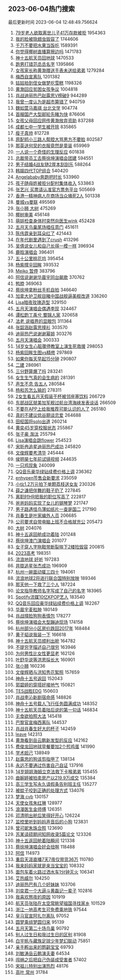## 2023-06-04热门搜索 
最后更新时间 2023-06-04 12:48:49.756624 
1. [79岁老人欲取离世儿子41万存款被拒](https://s.weibo.com/weibo?q=%2379%E5%B2%81%E8%80%81%E4%BA%BA%E6%AC%B2%E5%8F%96%E7%A6%BB%E4%B8%96%E5%84%BF%E5%AD%9041%E4%B8%87%E5%AD%98%E6%AC%BE%E8%A2%AB%E6%8B%92%23&t=31&band_rank=12&Refer=top) 1954363
1. [我的脸被隐翅虫毁容了](https://s.weibo.com/weibo?q=%23%E6%88%91%E7%9A%84%E8%84%B8%E8%A2%AB%E9%9A%90%E7%BF%85%E8%99%AB%E6%AF%81%E5%AE%B9%E4%BA%86%23&t=31&band_rank=24&Refer=top) 1744606
1. [千万不要把水果当饭吃](https://s.weibo.com/weibo?q=%23%E5%8D%83%E4%B8%87%E4%B8%8D%E8%A6%81%E6%8A%8A%E6%B0%B4%E6%9E%9C%E5%BD%93%E9%A5%AD%E5%90%83%23&t=31&band_rank=1&Refer=top) 1589391
1. [你觉得椰树直播算擦边吗](https://s.weibo.com/weibo?q=%23%E4%BD%A0%E8%A7%89%E5%BE%97%E6%A4%B0%E6%A0%91%E7%9B%B4%E6%92%AD%E7%AE%97%E6%93%A6%E8%BE%B9%E5%90%97%23&t=31&band_rank=6&Refer=top) 1471783
1. [神十五航天员回地球](https://s.weibo.com/weibo?q=%23%E7%A5%9E%E5%8D%81%E4%BA%94%E8%88%AA%E5%A4%A9%E5%91%98%E5%9B%9E%E5%9C%B0%E7%90%83%23&t=31&band_rank=3&Refer=top) 1470533
1. [跑男打错范丞丞名字](https://s.weibo.com/weibo?q=%23%E8%B7%91%E7%94%B7%E6%89%93%E9%94%99%E8%8C%83%E4%B8%9E%E4%B8%9E%E5%90%8D%E5%AD%97%23&t=31&band_rank=16&Refer=top) 1395866
1. [女孩家长称黄渤赠送手表未送给弟弟](https://s.weibo.com/weibo?q=%23%E5%A5%B3%E5%AD%A9%E5%AE%B6%E9%95%BF%E7%A7%B0%E9%BB%84%E6%B8%A4%E8%B5%A0%E9%80%81%E6%89%8B%E8%A1%A8%E6%9C%AA%E9%80%81%E7%BB%99%E5%BC%9F%E5%BC%9F%23&t=31&band_rank=29&Refer=top) 1279284
1. [梅西自宣离队](https://s.weibo.com/weibo?q=%23%E6%A2%85%E8%A5%BF%E8%87%AA%E5%AE%A3%E7%A6%BB%E9%98%9F%23&t=31&band_rank=19&Refer=top) 1201382
1. [姑姑拍到侄女做梦吃雪糕](https://s.weibo.com/weibo?q=%23%E5%A7%91%E5%A7%91%E6%8B%8D%E5%88%B0%E4%BE%84%E5%A5%B3%E5%81%9A%E6%A2%A6%E5%90%83%E9%9B%AA%E7%B3%95%23&t=31&band_rank=5&Refer=top) 1198326
1. [黄渤回应贫困女孩争议](https://s.weibo.com/weibo?q=%23%E9%BB%84%E6%B8%A4%E5%9B%9E%E5%BA%94%E8%B4%AB%E5%9B%B0%E5%A5%B3%E5%AD%A9%E4%BA%89%E8%AE%AE%23&t=31&band_rank=1&Refer=top) 1004818
1. [肖战迪丽热巴赵露思V榜破9](https://s.weibo.com/weibo?q=%23%E8%82%96%E6%88%98%E8%BF%AA%E4%B8%BD%E7%83%AD%E5%B7%B4%E8%B5%B5%E9%9C%B2%E6%80%9DV%E6%A6%9C%E7%A0%B49%23&t=31&band_rank=20&Refer=top) 944289
1. [我曾一度认为是超市算错了](https://s.weibo.com/weibo?q=%E6%88%91%E6%9B%BE%E4%B8%80%E5%BA%A6%E8%AE%A4%E4%B8%BA%E6%98%AF%E8%B6%85%E5%B8%82%E7%AE%97%E9%94%99%E4%BA%86&t=31&band_rank=31&Refer=top) 940759
1. [魏如萱马嘉祺 台北文学](https://s.weibo.com/weibo?q=%E9%AD%8F%E5%A6%82%E8%90%B1%E9%A9%AC%E5%98%89%E7%A5%BA%20%E5%8F%B0%E5%8C%97%E6%96%87%E5%AD%A6&t=31&band_rank=2&Refer=top) 904774
1. [首艘国产大型邮轮先睹为快](https://s.weibo.com/weibo?q=%23%E9%A6%96%E8%89%98%E5%9B%BD%E4%BA%A7%E5%A4%A7%E5%9E%8B%E9%82%AE%E8%BD%AE%E5%85%88%E7%9D%B9%E4%B8%BA%E5%BF%AB%23&t=31&band_rank=3&Refer=top) 876606
1. [女孩父母回应网传黄渤放弃资助](https://s.weibo.com/weibo?q=%23%E5%A5%B3%E5%AD%A9%E7%88%B6%E6%AF%8D%E5%9B%9E%E5%BA%94%E7%BD%91%E4%BC%A0%E9%BB%84%E6%B8%A4%E6%94%BE%E5%BC%83%E8%B5%84%E5%8A%A9%23&t=31&band_rank=7&Refer=top) 837288
1. [成都七中一学生被开除](https://s.weibo.com/weibo?q=%23%E6%88%90%E9%83%BD%E4%B8%83%E4%B8%AD%E4%B8%80%E5%AD%A6%E7%94%9F%E8%A2%AB%E5%BC%80%E9%99%A4%23&t=31&band_rank=4&Refer=top) 835865
1. [瘦子真帅](https://s.weibo.com/weibo?q=%E7%98%A6%E5%AD%90%E7%9C%9F%E5%B8%85&t=31&band_rank=5&Refer=top) 812728
1. [原配抓小三路人帮腔大骂男方不要脸](https://s.weibo.com/weibo?q=%23%E5%8E%9F%E9%85%8D%E6%8A%93%E5%B0%8F%E4%B8%89%E8%B7%AF%E4%BA%BA%E5%B8%AE%E8%85%94%E5%A4%A7%E9%AA%82%E7%94%B7%E6%96%B9%E4%B8%8D%E8%A6%81%E8%84%B8%23&t=31&band_rank=6&Refer=top) 802587
1. [那英送何炅的衣服竟然是童装](https://s.weibo.com/weibo?q=%23%E9%82%A3%E8%8B%B1%E9%80%81%E4%BD%95%E7%82%85%E7%9A%84%E8%A1%A3%E6%9C%8D%E7%AB%9F%E7%84%B6%E6%98%AF%E7%AB%A5%E8%A3%85%23&t=31&band_rank=15&Refer=top) 659969
1. [一人说一个奇怪的生理反应](https://s.weibo.com/weibo?q=%E4%B8%80%E4%BA%BA%E8%AF%B4%E4%B8%80%E4%B8%AA%E5%A5%87%E6%80%AA%E7%9A%84%E7%94%9F%E7%90%86%E5%8F%8D%E5%BA%94&t=31&band_rank=8&Refer=top) 601838
1. [总裁带员工去蔡徐坤演唱会团建](https://s.weibo.com/weibo?q=%23%E6%80%BB%E8%A3%81%E5%B8%A6%E5%91%98%E5%B7%A5%E5%8E%BB%E8%94%A1%E5%BE%90%E5%9D%A4%E6%BC%94%E5%94%B1%E4%BC%9A%E5%9B%A2%E5%BB%BA%23&t=31&band_rank=9&Refer=top) 594551
1. [男子结婚4战友随2厚本刮刮乐](https://s.weibo.com/weibo?q=%23%E7%94%B7%E5%AD%90%E7%BB%93%E5%A9%9A4%E6%88%98%E5%8F%8B%E9%9A%8F2%E5%8E%9A%E6%9C%AC%E5%88%AE%E5%88%AE%E4%B9%90%23&t=31&band_rank=36&Refer=top) 588264
1. [韩娱四代TOP组合](https://s.weibo.com/weibo?q=%23%E9%9F%A9%E5%A8%B1%E5%9B%9B%E4%BB%A3TOP%E7%BB%84%E5%90%88%23&t=31&band_rank=23&Refer=top) 540420
1. [Angelababy奔跑吧时长](https://s.weibo.com/weibo?q=%23Angelababy%E5%A5%94%E8%B7%91%E5%90%A7%E6%97%B6%E9%95%BF%23&t=31&band_rank=13&Refer=top) 533960
1. [孩子随母姓被拒分配村集体收入](https://s.weibo.com/weibo?q=%23%E5%AD%A9%E5%AD%90%E9%9A%8F%E6%AF%8D%E5%A7%93%E8%A2%AB%E6%8B%92%E5%88%86%E9%85%8D%E6%9D%91%E9%9B%86%E4%BD%93%E6%94%B6%E5%85%A5%23&t=31&band_rank=41&Refer=top) 533863
1. [张艺兴 买票请认准官方票务平台](https://s.weibo.com/weibo?q=%E5%BC%A0%E8%89%BA%E5%85%B4%20%E4%B9%B0%E7%A5%A8%E8%AF%B7%E8%AE%A4%E5%87%86%E5%AE%98%E6%96%B9%E7%A5%A8%E5%8A%A1%E5%B9%B3%E5%8F%B0&t=31&band_rank=10&Refer=top) 505669
1. [香港一精神病人在商场当众捅死2人](https://s.weibo.com/weibo?q=%23%E9%A6%99%E6%B8%AF%E4%B8%80%E7%B2%BE%E7%A5%9E%E7%97%85%E4%BA%BA%E5%9C%A8%E5%95%86%E5%9C%BA%E5%BD%93%E4%BC%97%E6%8D%85%E6%AD%BB2%E4%BA%BA%23&t=31&band_rank=11&Refer=top) 501338
1. [曼城vs曼联](https://s.weibo.com/weibo?q=%23%E6%9B%BC%E5%9F%8Evs%E6%9B%BC%E8%81%94%23&t=31&band_rank=12&Refer=top) 495569
1. [张小狮 大树](https://s.weibo.com/weibo?q=%E5%BC%A0%E5%B0%8F%E7%8B%AE%20%E5%A4%A7%E6%A0%91&t=31&band_rank=13&Refer=top) 475269
1. [椰树审美](https://s.weibo.com/weibo?q=%E6%A4%B0%E6%A0%91%E5%AE%A1%E7%BE%8E&t=31&band_rank=9&Refer=top) 456148
1. [萌娃检查身体时突然向医生wink](https://s.weibo.com/weibo?q=%23%E8%90%8C%E5%A8%83%E6%A3%80%E6%9F%A5%E8%BA%AB%E4%BD%93%E6%97%B6%E7%AA%81%E7%84%B6%E5%90%91%E5%8C%BB%E7%94%9Fwink%23&t=31&band_rank=29&Refer=top) 452428
1. [五月天鸟巢尾场唱任意门](https://s.weibo.com/weibo?q=%E4%BA%94%E6%9C%88%E5%A4%A9%E9%B8%9F%E5%B7%A2%E5%B0%BE%E5%9C%BA%E5%94%B1%E4%BB%BB%E6%84%8F%E9%97%A8&t=31&band_rank=10&Refer=top) 451611
1. [陈伟霆亲到耳朵红了](https://s.weibo.com/weibo?q=%23%E9%99%88%E4%BC%9F%E9%9C%86%E4%BA%B2%E5%88%B0%E8%80%B3%E6%9C%B5%E7%BA%A2%E4%BA%86%23&t=31&band_rank=14&Refer=top) 421443
1. [在年代剧里遇到了crush](https://s.weibo.com/weibo?q=%E5%9C%A8%E5%B9%B4%E4%BB%A3%E5%89%A7%E9%87%8C%E9%81%87%E5%88%B0%E4%BA%86crush&t=31&band_rank=12&Refer=top) 413296
1. [吴倩说女儿和自己长得一模一样](https://s.weibo.com/weibo?q=%23%E5%90%B4%E5%80%A9%E8%AF%B4%E5%A5%B3%E5%84%BF%E5%92%8C%E8%87%AA%E5%B7%B1%E9%95%BF%E5%BE%97%E4%B8%80%E6%A8%A1%E4%B8%80%E6%A0%B7%23&t=31&band_rank=15&Refer=top) 396934
1. [鹿晗演唱会](https://s.weibo.com/weibo?q=%E9%B9%BF%E6%99%97%E6%BC%94%E5%94%B1%E4%BC%9A&t=31&band_rank=16&Refer=top) 396401
1. [五十公里桃花坞](https://s.weibo.com/weibo?q=%E4%BA%94%E5%8D%81%E5%85%AC%E9%87%8C%E6%A1%83%E8%8A%B1%E5%9D%9E&t=31&band_rank=47&Refer=top) 395454
1. [杨紫撑伞回眸](https://s.weibo.com/weibo?q=%23%E6%9D%A8%E7%B4%AB%E6%92%91%E4%BC%9E%E5%9B%9E%E7%9C%B8%23&t=31&band_rank=9&Refer=top) 393532
1. [Meiko 暂停](https://s.weibo.com/weibo?q=Meiko%20%E6%9A%82%E5%81%9C&t=31&band_rank=17&Refer=top) 383796
1. [阿信说谢谢华晨宇同台飙歌](https://s.weibo.com/weibo?q=%23%E9%98%BF%E4%BF%A1%E8%AF%B4%E8%B0%A2%E8%B0%A2%E5%8D%8E%E6%99%A8%E5%AE%87%E5%90%8C%E5%8F%B0%E9%A3%99%E6%AD%8C%23&t=31&band_rank=10&Refer=top) 370762
1. [鸭脖](https://s.weibo.com/weibo?q=%E9%B8%AD%E8%84%96&t=31&band_rank=45&Refer=top) 369063
1. [蔡徐坤拿粉丝手机自拍](https://s.weibo.com/weibo?q=%23%E8%94%A1%E5%BE%90%E5%9D%A4%E6%8B%BF%E7%B2%89%E4%B8%9D%E6%89%8B%E6%9C%BA%E8%87%AA%E6%8B%8D%23&t=31&band_rank=12&Refer=top) 346640
1. [加拿大护卫舰目睹中国战舰逼美舰改道](https://s.weibo.com/weibo?q=%23%E5%8A%A0%E6%8B%BF%E5%A4%A7%E6%8A%A4%E5%8D%AB%E8%88%B0%E7%9B%AE%E7%9D%B9%E4%B8%AD%E5%9B%BD%E6%88%98%E8%88%B0%E9%80%BC%E7%BE%8E%E8%88%B0%E6%94%B9%E9%81%93%23&t=31&band_rank=31&Refer=top) 336260
1. [Lisa暗夜玫瑰造型](https://s.weibo.com/weibo?q=%23Lisa%E6%9A%97%E5%A4%9C%E7%8E%AB%E7%91%B0%E9%80%A0%E5%9E%8B%23&t=31&band_rank=19&Refer=top) 329150
1. [五月天演唱会偶遇李现](https://s.weibo.com/weibo?q=%23%E4%BA%94%E6%9C%88%E5%A4%A9%E6%BC%94%E5%94%B1%E4%BC%9A%E5%81%B6%E9%81%87%E6%9D%8E%E7%8E%B0%23&t=31&band_rank=18&Refer=top) 324467
1. [谭松韵丁禹兮 蜀锦人家](https://s.weibo.com/weibo?q=%E8%B0%AD%E6%9D%BE%E9%9F%B5%E4%B8%81%E7%A6%B9%E5%85%AE%20%E8%9C%80%E9%94%A6%E4%BA%BA%E5%AE%B6&t=31&band_rank=33&Refer=top) 320658
1. [法老 说唱界的显眼包](https://s.weibo.com/weibo?q=%E6%B3%95%E8%80%81%20%E8%AF%B4%E5%94%B1%E7%95%8C%E7%9A%84%E6%98%BE%E7%9C%BC%E5%8C%85&t=31&band_rank=35&Refer=top) 311364
1. [张韶涵赵露思撞衫](https://s.weibo.com/weibo?q=%E5%BC%A0%E9%9F%B6%E6%B6%B5%E8%B5%B5%E9%9C%B2%E6%80%9D%E6%92%9E%E8%A1%AB&t=31&band_rank=20&Refer=top) 303570
1. [迪丽热巴说谢谢幂姐](https://s.weibo.com/weibo?q=%23%E8%BF%AA%E4%B8%BD%E7%83%AD%E5%B7%B4%E8%AF%B4%E8%B0%A2%E8%B0%A2%E5%B9%82%E5%A7%90%23&t=31&band_rank=21&Refer=top) 303276
1. [五月天演唱会](https://s.weibo.com/weibo?q=%E4%BA%94%E6%9C%88%E5%A4%A9%E6%BC%94%E5%94%B1%E4%BC%9A&t=31&band_rank=22&Refer=top) 300333
1. [14岁女生心脏骤停教室上演生死救援](https://s.weibo.com/weibo?q=%2314%E5%B2%81%E5%A5%B3%E7%94%9F%E5%BF%83%E8%84%8F%E9%AA%A4%E5%81%9C%E6%95%99%E5%AE%A4%E4%B8%8A%E6%BC%94%E7%94%9F%E6%AD%BB%E6%95%91%E6%8F%B4%23&t=31&band_rank=23&Refer=top) 298053
1. [杨紫回眸生图vs精修](https://s.weibo.com/weibo?q=%23%E6%9D%A8%E7%B4%AB%E5%9B%9E%E7%9C%B8%E7%94%9F%E5%9B%BEvs%E7%B2%BE%E4%BF%AE%23&t=31&band_rank=23&Refer=top) 297869
1. [如果你每天早起15分钟](https://s.weibo.com/weibo?q=%23%E5%A6%82%E6%9E%9C%E4%BD%A0%E6%AF%8F%E5%A4%A9%E6%97%A9%E8%B5%B715%E5%88%86%E9%92%9F%23&t=31&band_rank=21&Refer=top) 290807
1. [二建](https://s.weibo.com/weibo?q=%E4%BA%8C%E5%BB%BA&t=31&band_rank=20&Refer=top) 286961
1. [三分野算爆了吗](https://s.weibo.com/weibo?q=%23%E4%B8%89%E5%88%86%E9%87%8E%E7%AE%97%E7%88%86%E4%BA%86%E5%90%97%23&t=31&band_rank=43&Refer=top) 283241
1. [女生生气真的会生病的](https://s.weibo.com/weibo?q=%E5%A5%B3%E7%94%9F%E7%94%9F%E6%B0%94%E7%9C%9F%E7%9A%84%E4%BC%9A%E7%94%9F%E7%97%85%E7%9A%84&t=31&band_rank=31&Refer=top) 281391
1. [声生不息 告五人](https://s.weibo.com/weibo?q=%E5%A3%B0%E7%94%9F%E4%B8%8D%E6%81%AF%20%E5%91%8A%E4%BA%94%E4%BA%BA&t=31&band_rank=24&Refer=top) 280584
1. [杨和苏怎么输的](https://s.weibo.com/weibo?q=%E6%9D%A8%E5%92%8C%E8%8B%8F%E6%80%8E%E4%B9%88%E8%BE%93%E7%9A%84&t=31&band_rank=15&Refer=top) 278311
1. [2女生看五月天假装干杯被邻座塞饮料](https://s.weibo.com/weibo?q=%232%E5%A5%B3%E7%94%9F%E7%9C%8B%E4%BA%94%E6%9C%88%E5%A4%A9%E5%81%87%E8%A3%85%E5%B9%B2%E6%9D%AF%E8%A2%AB%E9%82%BB%E5%BA%A7%E5%A1%9E%E9%A5%AE%E6%96%99%23&t=31&band_rank=30&Refer=top) 266729
1. [东部战区就美加军舰过航台湾海峡发表谈话](https://s.weibo.com/weibo?q=%23%E4%B8%9C%E9%83%A8%E6%88%98%E5%8C%BA%E5%B0%B1%E7%BE%8E%E5%8A%A0%E5%86%9B%E8%88%B0%E8%BF%87%E8%88%AA%E5%8F%B0%E6%B9%BE%E6%B5%B7%E5%B3%A1%E5%8F%91%E8%A1%A8%E8%B0%88%E8%AF%9D%23&t=31&band_rank=47&Refer=top) 266509
1. [不要在APP上给我推荐可能认识的人了](https://s.weibo.com/weibo?q=%E4%B8%8D%E8%A6%81%E5%9C%A8APP%E4%B8%8A%E7%BB%99%E6%88%91%E6%8E%A8%E8%8D%90%E5%8F%AF%E8%83%BD%E8%AE%A4%E8%AF%86%E7%9A%84%E4%BA%BA%E4%BA%86&t=31&band_rank=25&Refer=top) 265180
1. [真的不建议低谷期谈恋爱](https://s.weibo.com/weibo?q=%E7%9C%9F%E7%9A%84%E4%B8%8D%E5%BB%BA%E8%AE%AE%E4%BD%8E%E8%B0%B7%E6%9C%9F%E8%B0%88%E6%81%8B%E7%88%B1&t=31&band_rank=36&Refer=top) 264688
1. [田柾国将solo出道](https://s.weibo.com/weibo?q=%E7%94%B0%E6%9F%BE%E5%9B%BD%E5%B0%86solo%E5%87%BA%E9%81%93&t=31&band_rank=17&Refer=top) 260214
1. [黄奕45岁穿校服状态](https://s.weibo.com/weibo?q=%23%E9%BB%84%E5%A5%9545%E5%B2%81%E7%A9%BF%E6%A0%A1%E6%9C%8D%E7%8A%B6%E6%80%81%23&t=31&band_rank=26&Refer=top) 255867
1. [张子豪 淘汰](https://s.weibo.com/weibo?q=%E5%BC%A0%E5%AD%90%E8%B1%AA%20%E6%B7%98%E6%B1%B0&t=31&band_rank=23&Refer=top) 255794
1. [Lisa演唱会跳flower](https://s.weibo.com/weibo?q=%23Lisa%E6%BC%94%E5%94%B1%E4%BC%9A%E8%B7%B3flower%23&t=31&band_rank=35&Refer=top) 254523
1. [宋昕冉追星迪丽热巴成功](https://s.weibo.com/weibo?q=%E5%AE%8B%E6%98%95%E5%86%89%E8%BF%BD%E6%98%9F%E8%BF%AA%E4%B8%BD%E7%83%AD%E5%B7%B4%E6%88%90%E5%8A%9F&t=31&band_rank=27&Refer=top) 245820
1. [文俊辉要考清华](https://s.weibo.com/weibo?q=%23%E6%96%87%E4%BF%8A%E8%BE%89%E8%A6%81%E8%80%83%E6%B8%85%E5%8D%8E%23&t=31&band_rank=28&Refer=top) 245444
1. [侯明昊七年前试镜视频](https://s.weibo.com/weibo?q=%23%E4%BE%AF%E6%98%8E%E6%98%8A%E4%B8%83%E5%B9%B4%E5%89%8D%E8%AF%95%E9%95%9C%E8%A7%86%E9%A2%91%23&t=31&band_rank=39&Refer=top) 244635
1. [一只鸡现象](https://s.weibo.com/weibo?q=%E4%B8%80%E5%8F%AA%E9%B8%A1%E7%8E%B0%E8%B1%A1&t=31&band_rank=35&Refer=top) 240099
1. [QQ音乐豪华绿钻续费价格上调](https://s.weibo.com/weibo?q=%23QQ%E9%9F%B3%E4%B9%90%E8%B1%AA%E5%8D%8E%E7%BB%BF%E9%92%BB%E7%BB%AD%E8%B4%B9%E4%BB%B7%E6%A0%BC%E4%B8%8A%E8%B0%83%23&t=31&band_rank=39&Refer=top) 236362
1. [enhypen签售会新要求](https://s.weibo.com/weibo?q=%23enhypen%E7%AD%BE%E5%94%AE%E4%BC%9A%E6%96%B0%E8%A6%81%E6%B1%82%23&t=31&band_rank=28&Refer=top) 235059
1. [小伙1.2万元拍下单颗荔枝送女友](https://s.weibo.com/weibo?q=%23%E5%B0%8F%E4%BC%991.2%E4%B8%87%E5%85%83%E6%8B%8D%E4%B8%8B%E5%8D%95%E9%A2%97%E8%8D%94%E6%9E%9D%E9%80%81%E5%A5%B3%E5%8F%8B%23&t=31&band_rank=35&Refer=top) 230326
1. [薛之谦把伴舞的鞋子扔了](https://s.weibo.com/weibo?q=%23%E8%96%9B%E4%B9%8B%E8%B0%A6%E6%8A%8A%E4%BC%B4%E8%88%9E%E7%9A%84%E9%9E%8B%E5%AD%90%E6%89%94%E4%BA%86%23&t=31&band_rank=32&Refer=top) 227845
1. [离职时HR把我的职位写高了](https://s.weibo.com/weibo?q=%23%E7%A6%BB%E8%81%8C%E6%97%B6HR%E6%8A%8A%E6%88%91%E7%9A%84%E8%81%8C%E4%BD%8D%E5%86%99%E9%AB%98%E4%BA%86%23&t=31&band_rank=34&Refer=top) 222817
1. [爸爸妈妈实现了女儿的钢琴梦](https://s.weibo.com/weibo?q=%E7%88%B8%E7%88%B8%E5%A6%88%E5%A6%88%E5%AE%9E%E7%8E%B0%E4%BA%86%E5%A5%B3%E5%84%BF%E7%9A%84%E9%92%A2%E7%90%B4%E6%A2%A6&t=31&band_rank=47&Refer=top) 221747
1. [男子路遇怪鸟薄如纸片一查是国二](https://s.weibo.com/weibo?q=%23%E7%94%B7%E5%AD%90%E8%B7%AF%E9%81%87%E6%80%AA%E9%B8%9F%E8%96%84%E5%A6%82%E7%BA%B8%E7%89%87%E4%B8%80%E6%9F%A5%E6%98%AF%E5%9B%BD%E4%BA%8C%23&t=31&band_rank=22&Refer=top) 217190
1. [肖春生是叶家编外人员](https://s.weibo.com/weibo?q=%23%E8%82%96%E6%98%A5%E7%94%9F%E6%98%AF%E5%8F%B6%E5%AE%B6%E7%BC%96%E5%A4%96%E4%BA%BA%E5%91%98%23&t=31&band_rank=31&Refer=top) 206685
1. [公司要求自带电脑上班不合格就充公](https://s.weibo.com/weibo?q=%23%E5%85%AC%E5%8F%B8%E8%A6%81%E6%B1%82%E8%87%AA%E5%B8%A6%E7%94%B5%E8%84%91%E4%B8%8A%E7%8F%AD%E4%B8%8D%E5%90%88%E6%A0%BC%E5%B0%B1%E5%85%85%E5%85%AC%23&t=31&band_rank=34&Refer=top) 205473
1. [大树](https://s.weibo.com/weibo?q=%E5%A4%A7%E6%A0%91&t=31&band_rank=49&Refer=top) 204076
1. [神十五返回舱成功着陆](https://s.weibo.com/weibo?q=%23%E7%A5%9E%E5%8D%81%E4%BA%94%E8%BF%94%E5%9B%9E%E8%88%B1%E6%88%90%E5%8A%9F%E7%9D%80%E9%99%86%23&t=31&band_rank=13&Refer=top) 201248
1. [蔡徐坤澳门演唱会](https://s.weibo.com/weibo?q=%E8%94%A1%E5%BE%90%E5%9D%A4%E6%BE%B3%E9%97%A8%E6%BC%94%E5%94%B1%E4%BC%9A&t=31&band_rank=33&Refer=top) 201077
1. [女子穿人字拖鞋带断裂摔下2楼险毁容](https://s.weibo.com/weibo?q=%23%E5%A5%B3%E5%AD%90%E7%A9%BF%E4%BA%BA%E5%AD%97%E6%8B%96%E9%9E%8B%E5%B8%A6%E6%96%AD%E8%A3%82%E6%91%94%E4%B8%8B2%E6%A5%BC%E9%99%A9%E6%AF%81%E5%AE%B9%23&t=31&band_rank=32&Refer=top) 200815
1. [2023高考](https://s.weibo.com/weibo?q=%232023%E9%AB%98%E8%80%83%23&t=31&band_rank=24&Refer=top) 198351
1. [流浪地球 好听](https://s.weibo.com/weibo?q=%E6%B5%81%E6%B5%AA%E5%9C%B0%E7%90%83%20%E5%A5%BD%E5%90%AC&t=31&band_rank=25&Refer=top) 197283
1. [井胧追星张杰成功](https://s.weibo.com/weibo?q=%23%E4%BA%95%E8%83%A7%E8%BF%BD%E6%98%9F%E5%BC%A0%E6%9D%B0%E6%88%90%E5%8A%9F%23&t=31&band_rank=34&Refer=top) 196909
1. [杭州一碗面动辄三四十](https://s.weibo.com/weibo?q=%23%E6%9D%AD%E5%B7%9E%E4%B8%80%E7%A2%97%E9%9D%A2%E5%8A%A8%E8%BE%84%E4%B8%89%E5%9B%9B%E5%8D%81%23&t=31&band_rank=39&Refer=top) 194061
1. [流浪地球2将进行联合国特别放映](https://s.weibo.com/weibo?q=%23%E6%B5%81%E6%B5%AA%E5%9C%B0%E7%90%832%E5%B0%86%E8%BF%9B%E8%A1%8C%E8%81%94%E5%90%88%E5%9B%BD%E7%89%B9%E5%88%AB%E6%94%BE%E6%98%A0%23&t=31&band_rank=37&Refer=top) 189346
1. [那天他一下救了三个人](https://s.weibo.com/weibo?q=%E9%82%A3%E5%A4%A9%E4%BB%96%E4%B8%80%E4%B8%8B%E6%95%91%E4%BA%86%E4%B8%89%E4%B8%AA%E4%BA%BA&t=31&band_rank=47&Refer=top) 187224
1. [论文指导教师名字写成了自己的名字](https://s.weibo.com/weibo?q=%E8%AE%BA%E6%96%87%E6%8C%87%E5%AF%BC%E6%95%99%E5%B8%88%E5%90%8D%E5%AD%97%E5%86%99%E6%88%90%E4%BA%86%E8%87%AA%E5%B7%B1%E7%9A%84%E5%90%8D%E5%AD%97&t=31&band_rank=40&Refer=top) 183965
1. [Spotify流媒10亿KPOP艺人](https://s.weibo.com/weibo?q=%23Spotify%E6%B5%81%E5%AA%9210%E4%BA%BFKPOP%E8%89%BA%E4%BA%BA%23&t=31&band_rank=45&Refer=top) 183540
1. [QQ音乐回应豪华绿钻续费价格上调](https://s.weibo.com/weibo?q=%23QQ%E9%9F%B3%E4%B9%90%E5%9B%9E%E5%BA%94%E8%B1%AA%E5%8D%8E%E7%BB%BF%E9%92%BB%E7%BB%AD%E8%B4%B9%E4%BB%B7%E6%A0%BC%E4%B8%8A%E8%B0%83%23&t=31&band_rank=29&Refer=top) 182267
1. [华晨宇麦粒肿](https://s.weibo.com/weibo?q=%E5%8D%8E%E6%99%A8%E5%AE%87%E9%BA%A6%E7%B2%92%E8%82%BF&t=31&band_rank=36&Refer=top) 180149
1. [肖战撞脸狗狗表情包](https://s.weibo.com/weibo?q=%23%E8%82%96%E6%88%98%E6%92%9E%E8%84%B8%E7%8B%97%E7%8B%97%E8%A1%A8%E6%83%85%E5%8C%85%23&t=31&band_rank=36&Refer=top) 178277
1. [蔡徐坤演唱会大型蹦迪现场](https://s.weibo.com/weibo?q=%23%E8%94%A1%E5%BE%90%E5%9D%A4%E6%BC%94%E5%94%B1%E4%BC%9A%E5%A4%A7%E5%9E%8B%E8%B9%A6%E8%BF%AA%E7%8E%B0%E5%9C%BA%23&t=31&band_rank=27&Refer=top) 174158
1. [杭州部分小区房价跌回2017年](https://s.weibo.com/weibo?q=%23%E6%9D%AD%E5%B7%9E%E9%83%A8%E5%88%86%E5%B0%8F%E5%8C%BA%E6%88%BF%E4%BB%B7%E8%B7%8C%E5%9B%9E2017%E5%B9%B4%23&t=31&band_rank=38&Refer=top) 168484
1. [黄子韬说我装一下](https://s.weibo.com/weibo?q=%23%E9%BB%84%E5%AD%90%E9%9F%AC%E8%AF%B4%E6%88%91%E8%A3%85%E4%B8%80%E4%B8%8B%23&t=31&band_rank=33&Refer=top) 166618
1. [神十五航天员顺利出舱](https://s.weibo.com/weibo?q=%23%E7%A5%9E%E5%8D%81%E4%BA%94%E8%88%AA%E5%A4%A9%E5%91%98%E9%A1%BA%E5%88%A9%E5%87%BA%E8%88%B1%23&t=31&band_rank=35&Refer=top) 164782
1. [不提穷字描述自己很穷](https://s.weibo.com/weibo?q=%23%E4%B8%8D%E6%8F%90%E7%A9%B7%E5%AD%97%E6%8F%8F%E8%BF%B0%E8%87%AA%E5%B7%B1%E5%BE%88%E7%A9%B7%23&t=31&band_rank=34&Refer=top) 163946
1. [为何男性比女性更显老](https://s.weibo.com/weibo?q=%23%E4%B8%BA%E4%BD%95%E7%94%B7%E6%80%A7%E6%AF%94%E5%A5%B3%E6%80%A7%E6%9B%B4%E6%98%BE%E8%80%81%23&t=31&band_rank=28&Refer=top) 162126
1. [叶舒华说等洪恩採长大](https://s.weibo.com/weibo?q=%23%E5%8F%B6%E8%88%92%E5%8D%8E%E8%AF%B4%E7%AD%89%E6%B4%AA%E6%81%A9%E6%8E%A1%E9%95%BF%E5%A4%A7%23&t=31&band_rank=43&Refer=top) 160901
1. [张小狮](https://s.weibo.com/weibo?q=%E5%BC%A0%E5%B0%8F%E7%8B%AE&t=31&band_rank=42&Refer=top) 160236
1. [文俊辉晒与洪知秀花絮照](https://s.weibo.com/weibo?q=%23%E6%96%87%E4%BF%8A%E8%BE%89%E6%99%92%E4%B8%8E%E6%B4%AA%E7%9F%A5%E7%A7%80%E8%8A%B1%E7%B5%AE%E7%85%A7%23&t=31&band_rank=39&Refer=top) 157659
1. [神舟十五号返回](https://s.weibo.com/weibo?q=%E7%A5%9E%E8%88%9F%E5%8D%81%E4%BA%94%E5%8F%B7%E8%BF%94%E5%9B%9E&t=31&band_rank=21&Refer=top) 152043
1. [郭碧婷的穿搭好接地气](https://s.weibo.com/weibo?q=%23%E9%83%AD%E7%A2%A7%E5%A9%B7%E7%9A%84%E7%A9%BF%E6%90%AD%E5%A5%BD%E6%8E%A5%E5%9C%B0%E6%B0%94%23&t=31&band_rank=48&Refer=top) 150821
1. [TES战胜EDG](https://s.weibo.com/weibo?q=%23TES%E6%88%98%E8%83%9CEDG%23&t=31&band_rank=40&Refer=top) 150603
1. [肖战李沁新剧宿命感](https://s.weibo.com/weibo?q=%23%E8%82%96%E6%88%98%E6%9D%8E%E6%B2%81%E6%96%B0%E5%89%A7%E5%AE%BF%E5%91%BD%E6%84%9F%23&t=31&band_rank=41&Refer=top) 148826
1. [神舟十五号载人飞行任务圆满成功](https://s.weibo.com/weibo?q=%23%E7%A5%9E%E8%88%9F%E5%8D%81%E4%BA%94%E5%8F%B7%E8%BD%BD%E4%BA%BA%E9%A3%9E%E8%A1%8C%E4%BB%BB%E5%8A%A1%E5%9C%86%E6%BB%A1%E6%88%90%E5%8A%9F%23&t=31&band_rank=25&Refer=top) 148352
1. [神十五航天员着陆后说的第一句话](https://s.weibo.com/weibo?q=%23%E7%A5%9E%E5%8D%81%E4%BA%94%E8%88%AA%E5%A4%A9%E5%91%98%E7%9D%80%E9%99%86%E5%90%8E%E8%AF%B4%E7%9A%84%E7%AC%AC%E4%B8%80%E5%8F%A5%E8%AF%9D%23&t=31&band_rank=31&Refer=top) 146834
1. [无食欲拍照大法](https://s.weibo.com/weibo?q=%E6%97%A0%E9%A3%9F%E6%AC%B2%E6%8B%8D%E7%85%A7%E5%A4%A7%E6%B3%95&t=31&band_rank=40&Refer=top) 145418
1. [巴黎官宣梅西离队](https://s.weibo.com/weibo?q=%23%E5%B7%B4%E9%BB%8E%E5%AE%98%E5%AE%A3%E6%A2%85%E8%A5%BF%E7%A6%BB%E9%98%9F%23&t=31&band_rank=27&Refer=top) 144537
1. [肖战肖春生好大的杯子](https://s.weibo.com/weibo?q=%23%E8%82%96%E6%88%98%E8%82%96%E6%98%A5%E7%94%9F%E5%A5%BD%E5%A4%A7%E7%9A%84%E6%9D%AF%E5%AD%90%23&t=31&band_rank=44&Refer=top) 142459
1. [leave](https://s.weibo.com/weibo?q=leave&t=31&band_rank=45&Refer=top) 142313
1. [黄渤看到岳云鹏新发型的反应](https://s.weibo.com/weibo?q=%23%E9%BB%84%E6%B8%A4%E7%9C%8B%E5%88%B0%E5%B2%B3%E4%BA%91%E9%B9%8F%E6%96%B0%E5%8F%91%E5%9E%8B%E7%9A%84%E5%8F%8D%E5%BA%94%23&t=31&band_rank=36&Refer=top) 142162
1. [费俊龙回地球早餐要加2个煎鸡蛋](https://s.weibo.com/weibo?q=%23%E8%B4%B9%E4%BF%8A%E9%BE%99%E5%9B%9E%E5%9C%B0%E7%90%83%E6%97%A9%E9%A4%90%E8%A6%81%E5%8A%A02%E4%B8%AA%E7%85%8E%E9%B8%A1%E8%9B%8B%23&t=31&band_rank=38&Refer=top) 141990
1. [学术妲己](https://s.weibo.com/weibo?q=%E5%AD%A6%E6%9C%AF%E5%A6%B2%E5%B7%B1&t=31&band_rank=37&Refer=top) 138949
1. [赵露思的狗该剪指甲了](https://s.weibo.com/weibo?q=%23%E8%B5%B5%E9%9C%B2%E6%80%9D%E7%9A%84%E7%8B%97%E8%AF%A5%E5%89%AA%E6%8C%87%E7%94%B2%E4%BA%86%23&t=31&band_rank=46&Refer=top) 138134
1. [永远不要通过伤害自己自证](https://s.weibo.com/weibo?q=%E6%B0%B8%E8%BF%9C%E4%B8%8D%E8%A6%81%E9%80%9A%E8%BF%87%E4%BC%A4%E5%AE%B3%E8%87%AA%E5%B7%B1%E8%87%AA%E8%AF%81&t=31&band_rank=38&Refer=top) 137916
1. [14岁姐姐海姆立克法救下卡喉弟弟](https://s.weibo.com/weibo?q=%2314%E5%B2%81%E5%A7%90%E5%A7%90%E6%B5%B7%E5%A7%86%E7%AB%8B%E5%85%8B%E6%B3%95%E6%95%91%E4%B8%8B%E5%8D%A1%E5%96%89%E5%BC%9F%E5%BC%9F%23&t=31&band_rank=43&Refer=top) 135455
1. [曲婉婷被拍卖房产以219.9万成交](https://s.weibo.com/weibo?q=%23%E6%9B%B2%E5%A9%89%E5%A9%B7%E8%A2%AB%E6%8B%8D%E5%8D%96%E6%88%BF%E4%BA%A7%E4%BB%A5219.9%E4%B8%87%E6%88%90%E4%BA%A4%23&t=31&band_rank=47&Refer=top) 135384
1. [高三学生写永久请假条告别班主任](https://s.weibo.com/weibo?q=%23%E9%AB%98%E4%B8%89%E5%AD%A6%E7%94%9F%E5%86%99%E6%B0%B8%E4%B9%85%E8%AF%B7%E5%81%87%E6%9D%A1%E5%91%8A%E5%88%AB%E7%8F%AD%E4%B8%BB%E4%BB%BB%23&t=31&band_rank=48&Refer=top) 135277
1. [被蚊子咬到正确的处理方式](https://s.weibo.com/weibo?q=%E8%A2%AB%E8%9A%8A%E5%AD%90%E5%92%AC%E5%88%B0%E6%AD%A3%E7%A1%AE%E7%9A%84%E5%A4%84%E7%90%86%E6%96%B9%E5%BC%8F&t=31&band_rank=50&Refer=top) 134076
1. [梦海 cvb](https://s.weibo.com/weibo?q=%E6%A2%A6%E6%B5%B7%20cvb&t=31&band_rank=40&Refer=top) 130157
1. [天使女孩朱红琳](https://s.weibo.com/weibo?q=%23%E5%A4%A9%E4%BD%BF%E5%A5%B3%E5%AD%A9%E6%9C%B1%E7%BA%A2%E7%90%B3%23&t=31&band_rank=46&Refer=top) 128977
1. [浪漫医生金师傅](https://s.weibo.com/weibo?q=%E6%B5%AA%E6%BC%AB%E5%8C%BB%E7%94%9F%E9%87%91%E5%B8%88%E5%82%85&t=31&band_rank=42&Refer=top) 126351
1. [邓清明出舱后笑得好开心](https://s.weibo.com/weibo?q=%23%E9%82%93%E6%B8%85%E6%98%8E%E5%87%BA%E8%88%B1%E5%90%8E%E7%AC%91%E5%BE%97%E5%A5%BD%E5%BC%80%E5%BF%83%23&t=31&band_rank=45&Refer=top) 126224
1. [监控里听到妈妈声音后的小狗](https://s.weibo.com/weibo?q=%E7%9B%91%E6%8E%A7%E9%87%8C%E5%90%AC%E5%88%B0%E5%A6%88%E5%A6%88%E5%A3%B0%E9%9F%B3%E5%90%8E%E7%9A%84%E5%B0%8F%E7%8B%97&t=31&band_rank=43&Refer=top) 123831
1. [曾可妮朱珠合照](https://s.weibo.com/weibo?q=%23%E6%9B%BE%E5%8F%AF%E5%A6%AE%E6%9C%B1%E7%8F%A0%E5%90%88%E7%85%A7%23&t=31&band_rank=49&Refer=top) 123690
1. [苏某读硕期间知网收录5篇论文](https://s.weibo.com/weibo?q=%23%E8%8B%8F%E6%9F%90%E8%AF%BB%E7%A1%95%E6%9C%9F%E9%97%B4%E7%9F%A5%E7%BD%91%E6%94%B6%E5%BD%955%E7%AF%87%E8%AE%BA%E6%96%87%23&t=31&band_rank=50&Refer=top) 123326
1. [神十五返回舱着陆瞬间](https://s.weibo.com/weibo?q=%23%E7%A5%9E%E5%8D%81%E4%BA%94%E8%BF%94%E5%9B%9E%E8%88%B1%E7%9D%80%E9%99%86%E7%9E%AC%E9%97%B4%23&t=31&band_rank=32&Refer=top) 121338
1. [蔡徐坤演唱会好会扭啊](https://s.weibo.com/weibo?q=%23%E8%94%A1%E5%BE%90%E5%9D%A4%E6%BC%94%E5%94%B1%E4%BC%9A%E5%A5%BD%E4%BC%9A%E6%89%AD%E5%95%8A%23&t=31&band_rank=43&Refer=top) 118488
1. [阿信](https://s.weibo.com/weibo?q=%E9%98%BF%E4%BF%A1&t=31&band_rank=46&Refer=top) 114973
1. [重启天涯直播7天7夜仅带货36万](https://s.weibo.com/weibo?q=%23%E9%87%8D%E5%90%AF%E5%A4%A9%E6%B6%AF%E7%9B%B4%E6%92%AD7%E5%A4%A97%E5%A4%9C%E4%BB%85%E5%B8%A6%E8%B4%A736%E4%B8%87%23&t=31&band_rank=47&Refer=top) 110780
1. [我来妈妈家就是来当宝宝的](https://s.weibo.com/weibo?q=%E6%88%91%E6%9D%A5%E5%A6%88%E5%A6%88%E5%AE%B6%E5%B0%B1%E6%98%AF%E6%9D%A5%E5%BD%93%E5%AE%9D%E5%AE%9D%E7%9A%84&t=31&band_rank=50&Refer=top) 108332
1. [面包车着火路过洒水车1分钟灭火](https://s.weibo.com/weibo?q=%23%E9%9D%A2%E5%8C%85%E8%BD%A6%E7%9D%80%E7%81%AB%E8%B7%AF%E8%BF%87%E6%B4%92%E6%B0%B4%E8%BD%A61%E5%88%86%E9%92%9F%E7%81%AD%E7%81%AB%23&t=31&band_rank=50&Refer=top) 106341
1. [艾热威尔](https://s.weibo.com/weibo?q=%E8%89%BE%E7%83%AD%E5%A8%81%E5%B0%94&t=31&band_rank=46&Refer=top) 104250
1. [迪丽热巴有几个好妹妹](https://s.weibo.com/weibo?q=%E8%BF%AA%E4%B8%BD%E7%83%AD%E5%B7%B4%E6%9C%89%E5%87%A0%E4%B8%AA%E5%A5%BD%E5%A6%B9%E5%A6%B9&t=31&band_rank=50&Refer=top) 103706
1. [刘奕君一个大逼斗黄磊记一辈子](https://s.weibo.com/weibo?q=%23%E5%88%98%E5%A5%95%E5%90%9B%E4%B8%80%E4%B8%AA%E5%A4%A7%E9%80%BC%E6%96%97%E9%BB%84%E7%A3%8A%E8%AE%B0%E4%B8%80%E8%BE%88%E5%AD%90%23&t=31&band_rank=35&Refer=top) 102816
1. [我喜欢熬夜的原因](https://s.weibo.com/weibo?q=%E6%88%91%E5%96%9C%E6%AC%A2%E7%86%AC%E5%A4%9C%E7%9A%84%E5%8E%9F%E5%9B%A0&t=31&band_rank=48&Refer=top) 101919
1. [航天员张陆在太空常眺望祖国寻找家乡](https://s.weibo.com/weibo?q=%23%E8%88%AA%E5%A4%A9%E5%91%98%E5%BC%A0%E9%99%86%E5%9C%A8%E5%A4%AA%E7%A9%BA%E5%B8%B8%E7%9C%BA%E6%9C%9B%E7%A5%96%E5%9B%BD%E5%AF%BB%E6%89%BE%E5%AE%B6%E4%B9%A1%23&t=31&band_rank=50&Refer=top) 101529
1. [浙江一地高考生可免费乘地铁](https://s.weibo.com/weibo?q=%23%E6%B5%99%E6%B1%9F%E4%B8%80%E5%9C%B0%E9%AB%98%E8%80%83%E7%94%9F%E5%8F%AF%E5%85%8D%E8%B4%B9%E4%B9%98%E5%9C%B0%E9%93%81%23&t=31&band_rank=50&Refer=top) 97544
1. [皇马官宣阿扎尔离队](https://s.weibo.com/weibo?q=%23%E7%9A%87%E9%A9%AC%E5%AE%98%E5%AE%A3%E9%98%BF%E6%89%8E%E5%B0%94%E7%A6%BB%E9%98%9F%23&t=31&band_rank=37&Refer=top) 97052
1. [圆梦乘组梦圆归来](https://s.weibo.com/weibo?q=%23%E5%9C%86%E6%A2%A6%E4%B9%98%E7%BB%84%E6%A2%A6%E5%9C%86%E5%BD%92%E6%9D%A5%23&t=31&band_rank=37&Refer=top) 95139
1. [五月天第二十场鸟巢](https://s.weibo.com/weibo?q=%23%E4%BA%94%E6%9C%88%E5%A4%A9%E7%AC%AC%E4%BA%8C%E5%8D%81%E5%9C%BA%E9%B8%9F%E5%B7%A2%23&t=31&band_rank=27&Refer=top) 90792
1. [别人过生日和我过生日的区别](https://s.weibo.com/weibo?q=%E5%88%AB%E4%BA%BA%E8%BF%87%E7%94%9F%E6%97%A5%E5%92%8C%E6%88%91%E8%BF%87%E7%94%9F%E6%97%A5%E7%9A%84%E5%8C%BA%E5%88%AB&t=31&band_rank=45&Refer=top) 81908
1. [白宇帆与藏族足球少年梦幻联动](https://s.weibo.com/weibo?q=%23%E7%99%BD%E5%AE%87%E5%B8%86%E4%B8%8E%E8%97%8F%E6%97%8F%E8%B6%B3%E7%90%83%E5%B0%91%E5%B9%B4%E6%A2%A6%E5%B9%BB%E8%81%94%E5%8A%A8%23&t=31&band_rank=50&Refer=top) 75851
1. [亲手孵出来的鸸鹋宝宝](https://s.weibo.com/weibo?q=%E4%BA%B2%E6%89%8B%E5%AD%B5%E5%87%BA%E6%9D%A5%E7%9A%84%E9%B8%B8%E9%B9%8B%E5%AE%9D%E5%AE%9D&t=31&band_rank=50&Refer=top) 69793
1. [刘敏涛岳云鹏演夫妻](https://s.weibo.com/weibo?q=%23%E5%88%98%E6%95%8F%E6%B6%9B%E5%B2%B3%E4%BA%91%E9%B9%8F%E6%BC%94%E5%A4%AB%E5%A6%BB%23&t=31&band_rank=32&Refer=top) 64534
1. [闯祸之后把自己伪装成受害者](https://s.weibo.com/weibo?q=%E9%97%AF%E7%A5%B8%E4%B9%8B%E5%90%8E%E6%8A%8A%E8%87%AA%E5%B7%B1%E4%BC%AA%E8%A3%85%E6%88%90%E5%8F%97%E5%AE%B3%E8%80%85&t=31&band_rank=50&Refer=top) 57402
1. [宋祖儿特别出演热烈](https://s.weibo.com/weibo?q=%23%E5%AE%8B%E7%A5%96%E5%84%BF%E7%89%B9%E5%88%AB%E5%87%BA%E6%BC%94%E7%83%AD%E7%83%88%23&t=31&band_rank=46&Refer=top) 48176
1. [高叶 常州](https://s.weibo.com/weibo?q=%E9%AB%98%E5%8F%B6%20%E5%B8%B8%E5%B7%9E&t=31&band_rank=47&Refer=top) 31784
